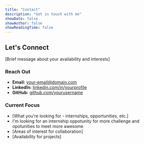 ```yaml
---
title: "Contact"
description: "Get in touch with me"
showDate: false
showAuthor: false
showReadingTime: false
---
```


## Let's Connect

[Brief message about your availability and interests]

### Reach Out
- **Email:** [your-email@domain.com](mailto:your-email@domain.com)
- **LinkedIn:** [linkedin.com/in/yourprofile](https://linkedin.com/in/yourprofile)
- **GitHub:** [github.com/yourusername](https://github.com/yourusername)

### Current Focus
- [What you're looking for - internships, opportunities, etc.]
- I'm looking for an internship oppotunity for more challenge and opotunities to meet more awesome
- [Areas of interest for collaboration]
- [Availability for projects]